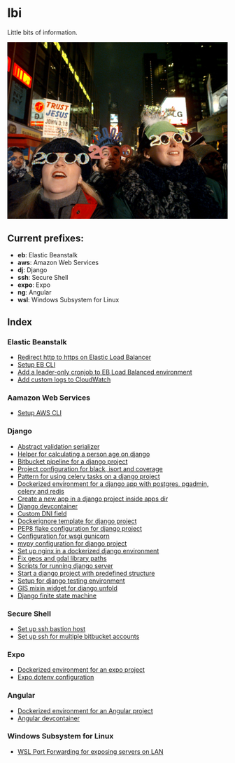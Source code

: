 # lbi

Little bits of information.

![y2k](./assets/y2k.jpg)

## Current prefixes:
- **eb**: Elastic Beanstalk
- **aws**: Amazon Web Services
- **dj**: Django
- **ssh**: Secure Shell
- **expo**: Expo
- **ng**: Angular
- **wsl**: Windows Subsystem for Linux

## Index

### Elastic Beanstalk
- [Redirect http to https on Elastic Load Balancer](eb_http_to_https.md)
- [Setup EB CLI](eb_cli_setup.md)
- [Add a leader-only cronjob to EB Load Balanced environment](eb_cron_leaderonly.md)
- [Add custom logs to CloudWatch](eb_custom_logs_to_cloudwatch.md)

### Aamazon Web Services
- [Setup AWS CLI](aws_cli_setup.md)

### Django
- [Abstract validation serializer](dj_abstract_validation_serializer.md)
- [Helper for calculating a person age on django](dj_age.md)
- [Bitbucket pipeline for a django project](dj_bb_pipeline.md)
- [Project configuration for black, isort and coverage](dj_black_isort_coverage.md)
- [Pattern for using celery tasks on a django project](dj_celery_pattern.md)
- [Dockerized environment for a django app with postgres, pgadmin, celery and redis](dj_compose.md)
- [Create a new app in a django project inside apps dir](dj_create_app.md)
- [Django devcontainer](dj_devcontainer.md)
- [Custom DNI field](dj_dni_field.md)
- [Dockerignore template for django project](dj_dockerignore.md)
- [PEP8 flake configuration for django project](dj_flake8.md)
- [Configuration for wsgi gunicorn](dj_gunicorn.md)
- [mypy configuration for django project](dj_mypy.md)
- [Set up nginx in a dockerized django environment](dj_nginx.md)
- [Fix geos and gdal library paths](dj_postgis_fix_deps.md)
- [Scripts for running django server](dj_runserver.md)
- [Start a django project with predefined structure](dj_start_project.md)
- [Setup for django testing environment](dj_test_setup.md)
- [GIS mixin widget for django unfold](dj_unfold_geo_admin_mixin.md)
- [Django finite state machine](dj_fsm.md)

### Secure Shell
- [Set up ssh bastion host](ssh_bastion.md)
- [Set up ssh for multiple bitbucket accounts](ssh_multi_bb.md)

### Expo
- [Dockerized environment for an expo project](expo_compose.md)
- [Expo dotenv configuration](expo_dotenv.md)


### Angular
- [Dockerized environment for an Angular project](ng_compose.md)
- [Angular devcontainer](ng_devcontainer.md)

### Windows Subsystem for Linux
- [WSL Port Forwarding for exposing servers on LAN](wsl_forwarding.md)